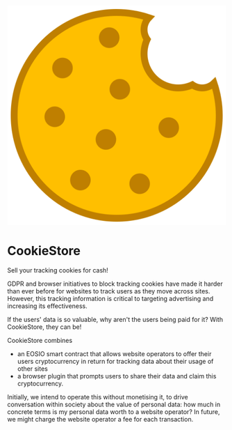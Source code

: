 ![CookieStore Logo](chrome-extension/images/cookie512.png)

# CookieStore

Sell your tracking cookies for cash!

GDPR and browser initiatives to block tracking cookies have made it harder than ever before for websites to track users as they move across sites. However, this tracking information is critical to targeting advertising and increasing its effectiveness.

If the users' data is so valuable, why aren't the users being paid for it? With CookieStore, they can be!

CookieStore combines
-   an EOSIO smart contract that allows website operators to offer their users cryptocurrency in return for tracking data about their usage of other sites
-   a browser plugin that prompts users to share their data and claim this cryptocurrency.

Initially, we intend to operate this without monetising it, to drive conversation within society about the value of personal data: how much in concrete terms is my personal data worth to a website operator? In future, we might charge the website operator a fee for each transaction.
